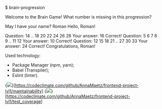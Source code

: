 $ brain-progression

Welcome to the Brain Game!
What number is missing in this progression?

May I have your name? Roman
Hello, Roman!

Question: 14 .. 18 20 22 24 26 28
Your answer: 16
Correct!
Question: 5 6 7 8 9 .. 11 12
Your answer: 10
Correct!
Question: 12 15 18 21 .. 27 30 33
Your answer: 24
Correct!
Congratulations, Roman!

Used technology:
- Package Manager (npm, yarn);
- Babel (Transpiler);
- Eslint (linter).

{<img src="https://api.codeclimate.com/v1/badges/b6bd03d104b32d0ffd99/maintainability" />}[https://codeclimate.com/github/AnnaMaetz/frontend-project-lvl1/maintainability]
{<img src="https://api.codeclimate.com/v1/badges/b6bd03d104b32d0ffd99/test_coverage" />}[https://codeclimate.com/github/AnnaMaetz/frontend-project-lvl1/test_coverage]
